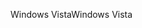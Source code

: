 <span data-ttu-id="04902-101">Windows Vista</span><span class="sxs-lookup"><span data-stu-id="04902-101">Windows Vista</span></span>